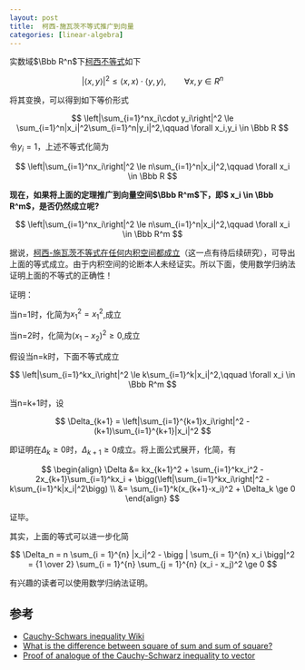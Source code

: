 ```yaml
---
layout: post
title:  柯西-施瓦茨不等式推广到向量
categories: [linear-algebra]
---
```


实数域$\Bbb R^n$下[柯西不等式](https://en.wikipedia.org/wiki/Cauchy%E2%80%93Schwarz_inequality)如下

$$
|\langle x,y\rangle|^2 \le \langle x,x\rangle \cdot \langle y,y\rangle,\qquad \forall x,y \in R^n
$$

将其变换，可以得到如下等价形式

$$
	\left|\sum_{i=1}^nx_i\cdot y_i\right|^2 \le \sum_{i=1}^n|x_i|^2\sum_{i=1}^n|y_i|^2,\qquad \forall  x_i,y_i \in \Bbb R
$$

令$y_i = 1$，上述不等式化简为

$$
	\left|\sum_{i=1}^nx_i\right|^2 \le n\sum_{i=1}^n|x_i|^2,\qquad \forall  x_i \in \Bbb R
$$

**现在，如果将上面的定理推广到向量空间$\Bbb R^m$下，即$ x_i \in \Bbb R^m$，是否仍然成立呢?**

$$
	\left|\sum_{i=1}^nx_i\right|^2 \le n\sum_{i=1}^n|x_i|^2,\qquad \forall  x_i \in \Bbb R^m
$$

据说，[柯西-施瓦茨不等式在任何内积空间都成立](http://math.stackexchange.com/questions/1731819/proof-of-analogue-of-the-cauchy-schwarz-inequality-to-vector)（这一点有待后续研究），可导出上面的等式成立。由于内积空间的论断本人未经证实。所以下面，使用数学归纳法证明上面的不等式的正确性！

证明：

当n=1时，化简为$x_1^2 = x_1^2$,成立

当n=2时，化简为($x_1-x_2)^2 \ge 0$,成立

假设当n=k时，下面不等式成立

$$
	\left|\sum_{i=1}^kx_i\right|^2 \le k\sum_{i=1}^k|x_i|^2,\qquad \forall  x_i \in \Bbb R^m
$$

当n=k+1时，设

$$
	\Delta_{k+1} = \left|\sum_{i=1}^{k+1}x_i\right|^2 - (k+1)\sum_{i=1}^{k+1}|x_i|^2
$$

即证明在$\Delta_k \ge 0$时，$\Delta_{k+1} \ge 0$成立。将上面公式展开，化简，有

$$
	\begin{align}
	\Delta &= kx_{k+1}^2 + \sum_{i=1}^kx_i^2 - 2x_{k+1}\sum_{i=1}^kx_i 
			+ \bigg(\left|\sum_{i=1}^kx_i\right|^2 - k\sum_{i=1}^k|x_i|^2\bigg) \\
	       &= \sum_{i=1}^k(x_{k+1}-x_i)^2 + \Delta_k \ge 0
	\end{align}
$$

证毕。

其实，上面的等式可以进一步化简

$$
	\Delta_n = n \sum_{i = 1}^{n} |x_i|^2  - \bigg | \sum_{i = 1}^{n} x_i \bigg|^2 
			 = {1 \over 2} \sum_{i = 1}^{n} \sum_{j = 1}^{n} (x_i - x_j)^2 \ge 0
$$

有兴趣的读者可以使用数学归纳法证明。

## 参考
* [Cauchy-Schwars inequality Wiki](https://en.wikipedia.org/wiki/Cauchy%E2%80%93Schwarz_inequality)
* [What is the difference between square of sum and sum of square?](http://math.stackexchange.com/a/439238/261790)
* [Proof of analogue of the Cauchy-Schwarz inequality to vector](http://math.stackexchange.com/questions/1731819/proof-of-analogue-of-the-cauchy-schwarz-inequality-to-vector)